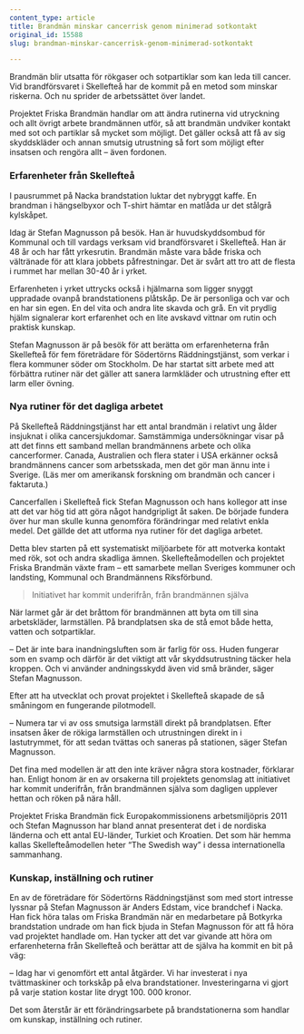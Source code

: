 ```yaml
---
content_type: article
title: Brandmän minskar cancerrisk genom minimerad sotkontakt
original_id: 15588
slug: brandman-minskar-cancerrisk-genom-minimerad-sotkontakt

---
```


Brandmän blir utsatta för rökgaser och sotpartiklar som kan leda till cancer. Vid brandförsvaret i Skellefteå har de kommit på en metod som minskar riskerna. Och nu sprider de arbetssättet över landet.

Projektet Friska Brandmän handlar om att ändra rutinerna vid utryckning och allt övrigt arbete brandmännen utför, så att brandmän undviker kontakt med sot och partiklar så mycket som möjligt. Det gäller också att få av sig skyddskläder och annan smutsig utrustning så fort som möjligt efter insatsen och rengöra allt – även fordonen.

### Erfarenheter från Skellefteå

I pausrummet på Nacka brandstation luktar det nybryggt kaffe. En brandman i hängselbyxor och T-shirt hämtar en matlåda ur det stålgrå kylskåpet.

Idag är Stefan Magnusson på besök. Han är huvudskyddsombud för Kommunal och till vardags verksam vid brandförsvaret i Skellefteå. Han är 48 år och har fått yrkesrutin. Brandmän måste vara både friska och vältränade för att klara jobbets påfrestningar. Det är svårt att tro att de flesta i rummet har mellan 30-40 år i yrket.

Erfarenheten i yrket uttrycks också i hjälmarna som ligger snyggt uppradade ovanpå brandstationens plåtskåp. De är personliga och var och en har sin egen. En del vita och andra lite skavda och grå. En vit prydlig hjälm signalerar kort erfarenhet och en lite avskavd vittnar om rutin och praktisk kunskap.

Stefan Magnusson är på besök för att berätta om erfarenheterna från Skellefteå för fem företrädare för Södertörns Räddningstjänst, som verkar i flera kommuner söder om Stockholm. De har startat sitt arbete med att förbättra rutiner när det gäller att sanera larmkläder och utrustning efter ett larm eller övning.

### Nya rutiner för det dagliga arbetet

På Skellefteå Räddningstjänst har ett antal brandmän i relativt ung ålder insjuknat i olika cancersjukdomar. Samstämmiga undersökningar visar på att det finns ett samband mellan brandmännens arbete och olika cancerformer. Canada, Australien och flera stater i USA erkänner också brandmännens cancer som arbetsskada, men det gör man ännu inte i Sverige. (Läs mer om amerikansk forskning om brandmän och cancer i faktaruta.)

Cancerfallen i Skellefteå fick Stefan Magnusson och hans kollegor att inse att det var hög tid att göra något handgripligt åt saken. De började fundera över hur man skulle kunna genomföra förändringar med relativt enkla medel. Det gällde det att utforma nya rutiner för det dagliga arbetet.

Detta blev starten på ett systematiskt miljöarbete för att motverka kontakt med rök, sot och andra skadliga ämnen. Skellefteåmodellen och projektet Friska Brandmän växte fram – ett samarbete mellan Sveriges kommuner och landsting, Kommunal och Brandmännens Riksförbund.

> Initiativet har kommit underifrån, från brandmännen själva

När larmet går är det bråttom för brandmännen att byta om till sina arbetskläder, larmställen. På brandplatsen ska de stå emot både hetta, vatten och sotpartiklar.

– Det är inte bara inandningsluften som är farlig för oss. Huden fungerar som en svamp och därför är det viktigt att vår skyddsutrustning täcker hela kroppen. Och vi använder andningsskydd även vid små bränder, säger Stefan Magnusson.

Efter att ha utvecklat och provat projektet i Skellefteå skapade de så småningom en fungerande pilotmodell.

– Numera tar vi av oss smutsiga larmställ direkt på brandplatsen. Efter insatsen åker de rökiga larmställen och utrustningen direkt in i lastutrymmet, för att sedan tvättas och saneras på stationen, säger Stefan Magnusson.

Det fina med modellen är att den inte kräver några stora kostnader, förklarar han. Enligt honom är en av orsakerna till projektets genomslag att initiativet har kommit underifrån, från brandmännen själva som dagligen upplever hettan och röken på nära håll.

Projektet Friska Brandmän fick Europakommissionens arbetsmiljöpris 2011 och Stefan Magnusson har bland annat presenterat det i de nordiska länderna och ett antal EU-länder, Turkiet och Kroatien. Det som här hemma kallas Skellefteåmodellen heter “The Swedish way” i dessa internationella sammanhang.

### Kunskap, inställning och rutiner

En av de företrädare för Södertörns Räddningstjänst som med stort intresse lyssnar på Stefan Magnusson är Anders Edstam, vice brandchef i Nacka. Han fick höra talas om Friska Brandmän när en medarbetare på Botkyrka brandstation undrade om han fick bjuda in Stefan Magnusson för att få höra vad projektet handlade om. Han tycker att det var givande att höra om erfarenheterna från Skellefteå och berättar att de själva ha kommit en bit på väg:

– Idag har vi genomfört ett antal åtgärder. Vi har investerat i nya tvättmaskiner och torkskåp på elva brandstationer. Investeringarna vi gjort på varje station kostar lite drygt 100. 000 kronor.

Det som återstår är ett förändringsarbete på brandstationerna som handlar om kunskap, inställning och rutiner.

